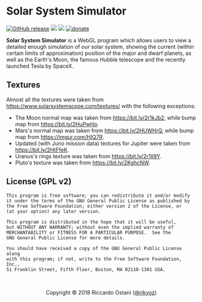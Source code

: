 Solar System Simulator
=====
[![GitHub release](https://img.shields.io/github/release/rikyoz/SolarSystemSimulator.png)](https://github.com/rikyoz/bit7z/releases/latest) ![](https://img.shields.io/badge/JavaScript-ECMAScript%206-red.png) [![](https://img.shields.io/badge/license-GNU%20GPL%20v2-lightgrey.png?style=flat)](https://github.com/rikyoz/bit7z/blob/master/LICENSE) [![donate](https://img.shields.io/donate/PayPal.png?color=yellow)](https://www.paypal.com/cgi-bin/webscr?cmd=_s-xclick&hosted_button_id=NTZF5G7LRXDRC)

**Solar System Simulator** is a WebGL program which allows users to view a detailed enough simulation of our solar system, showing the current (within certain limits of approximation) position of the major and dwarf planets, as well as the Earth's Moon, the famous Hubble telescope and the recently launched Tesla by SpaceX.

## Textures

Almost all the textures were taken from https://www.solarsystemscope.com/textures/ with the following exceptions:
+ The Moon normal map was taken from https://bit.ly/2r1kJb2, while bump map from https://bit.ly/2HuPwHo.
+ Mars's normal map was taken from https://bit.ly/2HUWHrQ, while bump map from https://imgur.com/HIQ7R.
+ Updated (with Juno mission data) textures for Jupiter were taken from https://bit.ly/2HtFfeK.
+ Uranus's rings texture was taken from https://bit.ly/2r1II9Y.
+ Pluto's texture was taken from https://bit.ly/2KghcNW.

## License (GPL v2)
    This program is free software; you can redistribute it and/or modify
    it under the terms of the GNU General Public License as published by
    the Free Software Foundation; either version 2 of the License, or
    (at your option) any later version.

    This program is distributed in the hope that it will be useful,
    but WITHOUT ANY WARRANTY; without even the implied warranty of
    MERCHANTABILITY or FITNESS FOR A PARTICULAR PURPOSE.  See the
    GNU General Public License for more details.

    You should have received a copy of the GNU General Public License along
    with this program; if not, write to the Free Software Foundation, Inc.,
    51 Franklin Street, Fifth Floor, Boston, MA 02110-1301 USA.

<br/>
<div align="center">

Copyright &copy; 2018 Riccardo Ostani ([@rikyoz](https://github.com/rikyoz))

</div>